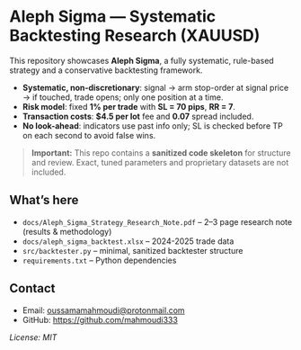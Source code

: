 # Aleph Sigma — Systematic Backtesting Research (XAUUSD)

This repository showcases **Aleph Sigma**, a fully systematic, rule-based strategy and a conservative backtesting framework.

- **Systematic, non-discretionary**: signal → arm stop-order at signal price → if touched, trade opens; only one position at a time.
- **Risk model**: fixed **1% per trade** with **SL = 70 pips**, **RR = 7**.
- **Transaction costs**: **$4.5 per lot** fee and **0.07** spread included.
- **No look-ahead**: indicators use past info only; SL is checked before TP on each second to avoid false wins.

> **Important:** This repo contains a **sanitized code skeleton** for structure and review. Exact, tuned parameters and proprietary datasets are not included.

## What’s here
- `docs/Aleph_Sigma_Strategy_Research_Note.pdf` – 2–3 page research note (results & methodology)
- `docs/aleph_sigma_backtest.xlsx` – 2024-2025 trade data
- `src/backtester.py` – minimal, sanitized backtester structure
- `requirements.txt` – Python dependencies

## Contact
- Email: oussamamahmoudi@protonmail.com
- GitHub: https://github.com/mahmoudi333

*License: MIT*
